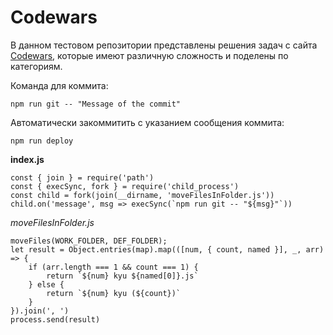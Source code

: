 # Codewars
В данном тестовом репозитории представлены решения задач с сайта [Codewars](https://www.codewars.com/dashboard), которые имеют различную сложность и поделены по категориям.

Команда для  коммита:

    npm run git -- "Message of the commit"

Автоматически закоммитить с указанием сообщения коммита:

    npm run deploy

**index.js**

    const { join } = require('path')
    const { execSync, fork } = require('child_process')
    const child = fork(join(__dirname, 'moveFilesInFolder.js'))
    child.on('message', msg => execSync(`npm run git -- "${msg}"`))

*moveFilesInFolder.js*

    moveFiles(WORK_FOLDER, DEF_FOLDER);
    let result = Object.entries(map).map(([num, { count, named }], _, arr) => {
        if (arr.length === 1 && count === 1) {
            return `${num} kyu ${named[0]}.js`
        } else {
            return `${num} kyu (${count})`
        }
    }).join(', ')
    process.send(result)
